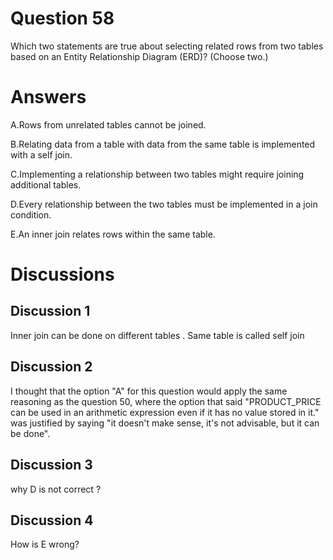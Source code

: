 # Question 58
Which two statements are true about selecting related rows from two tables based on an Entity Relationship Diagram (ERD)? (Choose two.)

# Answers
A.Rows from unrelated tables cannot be joined.

B.Relating data from a table with data from the same table is implemented with a self join.

C.Implementing a relationship between two tables might require joining additional tables.

D.Every relationship between the two tables must be implemented in a join condition.

E.An inner join relates rows within the same table.

# Discussions
## Discussion 1
Inner join can be done on different tables . Same table is called self join

## Discussion 2
I thought that the option "A" for this question would apply the same reasoning as the question 50, where the option that said "PRODUCT_PRICE can be used in an arithmetic expression even if it has no value stored in it." was justified by saying "it doesn't make sense, it's not advisable, but it can be done".

## Discussion 3
why D is not correct ?

## Discussion 4
How is E wrong?


